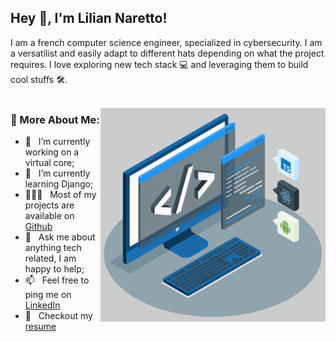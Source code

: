 ## Hey 👋, I'm Lilian Naretto!

I am a french computer science engineer, specialized in cybersecurity. I am a versatilist and easily adapt to different hats depending on what the project requires. I love exploring new tech stack 💻 and leveraging them to build cool stuffs 🛠️.
<br/>
<br/>

<img align="right" alt="GIF" src="https://raw.githubusercontent.com/naretto95/naretto95/main/techstack.gif" width="360px"/>
  
### 🧐 More About Me:

- 🔭 &nbsp; I’m currently working on a virtual core;
- 🌱 &nbsp; I’m currently learning Django; 
- 👨🏻‍💻 &nbsp; Most of my projects are available on [Github](https://github.com/naretto95?tab=repositories)
- 💬 &nbsp; Ask me about anything tech related, I am happy to help;
- 📫 &nbsp; Feel free to ping me on [LinkedIn](https://www.linkedin.com/in/lilian-naretto-31048b15b/)
- 📝 &nbsp; Checkout my [resume](https://drive.google.com/file/d/1YErXjF0nz7npvgOlGrFCSaQpV4Rco0Ep/view?usp=sharing)
